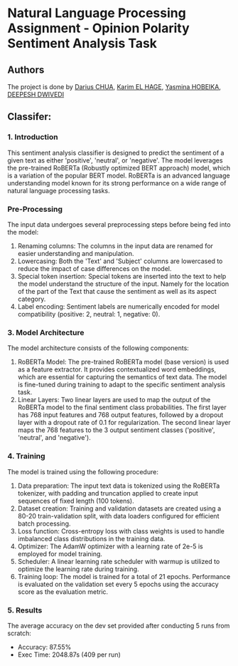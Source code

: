 # Natural Language Processing Assignment - Opinion Polarity Sentiment Analysis Task

## Authors
The project is done by [Darius CHUA](https://github.com/darius-chua), [Karim EL HAGE](https://github.com/karimelhage), [Yasmina HOBEIKA](https://github.com/yasminahobeika), [DEEPESH DWIVEDI](https://github.com/deepesh-dwivedi)



## Classifer:
### 1. Introduction

This sentiment analysis classifier is designed to predict the sentiment of a given text as either 'positive', 'neutral', or 'negative'. The model leverages the pre-trained RoBERTa (Robustly optimized BERT approach) model, which is a variation of the popular BERT model. RoBERTa is an advanced language understanding model known for its strong performance on a wide range of natural language processing tasks.

### Pre-Processing

The input data undergoes several preprocessing steps before being fed into the model:

1. Renaming columns: The columns in the input data are renamed for easier understanding and manipulation.
2. Lowercasing: Both the 'Text' and 'Subject' columns are lowercased to reduce the impact of case differences on the model.
3. Special token insertion: Special tokens are inserted into the text to help the model understand the structure of the input. Namely for the location of the part of the Text that cause the sentiment as well as its aspect category. 
4. Label encoding: Sentiment labels are numerically encoded for model compatibility (positive: 2, neutral: 1, negative: 0).

### 3. Model Architecture

The model architecture consists of the following components:

1. RoBERTa Model: The pre-trained RoBERTa model (base version) is used as a feature extractor. It provides contextualized word embeddings, which are essential for capturing the semantics of text data. The model is fine-tuned during training to adapt to the specific sentiment analysis task.
2. Linear Layers: Two linear layers are used to map the output of the RoBERTa model to the final sentiment class probabilities. The first layer has 768 input features and 768 output features, followed by a dropout layer with a dropout rate of 0.1 for regularization. The second linear layer maps the 768 features to the 3 output sentiment classes ('positive', 'neutral', and 'negative').

### 4. Training

The model is trained using the following procedure:

1. Data preparation: The input text data is tokenized using the RoBERTa tokenizer, with padding and truncation applied to create input sequences of fixed length (100 tokens).
2. Dataset creation: Training and validation datasets are created using a 80-20 train-validation split, with data loaders configured for efficient batch processing.
3. Loss function: Cross-entropy loss with class weights is used to handle imbalanced class distributions in the training data.
4. Optimizer: The AdamW optimizer with a learning rate of 2e-5 is employed for model training.
5. Scheduler: A linear learning rate scheduler with warmup is utilized to optimize the learning rate during training.
6. Training loop: The model is trained for a total of 21 epochs. Performance is evaluated on the validation set every 5 epochs using the accuracy score as the evaluation metric.

### 5. Results

The average accuracy on the dev set provided after conducting 5 runs from scratch:

- Accuracy: 87.55%
- Exec Time: 2048.87s (409 per run)
